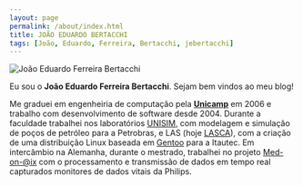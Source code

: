 ```yaml
---
layout: page
permalink: /about/index.html
title: JOÃO EDUARDO BERTACCHI
tags: [João, Eduardo, Ferreira, Bertacchi, jebertacchi]
---
```


  <img src="{{ site.url }}/images/joao-bertacchi.jpg" alt="João Eduardo Ferreira Bertacchi  ">


Eu sou o **João Eduardo Ferreira Bertacchi**. Sejam bem vindos ao meu blog!  

Me graduei em engenheiria de computação pela [**Unicamp**](http://www.unicamp.br) em 2006 e trabalho com desenvolvimento de software desde 2004. Durante a faculdade trabalhei nos laboratórios [UNISIM](https://www.unisim.cepetro.unicamp.br/br/), com modelagem e simulação de poços de petróleo para a Petrobras, e LAS (hoje [LASCA](http://www.lasca.ic.unicamp.br/site/)), com a criação de uma distribuição Linux baseada em [Gentoo](https://gentoo.org/) para a Itautec. Em intercâmbio na Alemanha, durante o mestrado, trabalhei no projeto [Med-on-@ix](http://www.medonaix.de/) com o processamento e transmissão de dados em tempo real capturados monitores de dados vitais da Philips.